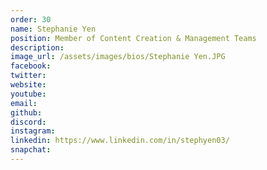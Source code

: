 ```yaml
---
order: 30
name: Stephanie Yen
position: Member of Content Creation & Management Teams
description: 
image_url: /assets/images/bios/Stephanie Yen.JPG
facebook: 
twitter: 
website: 
youtube: 
email: 
github: 
discord: 
instagram: 
linkedin: https://www.linkedin.com/in/stephyen03/
snapchat: 
---
```


